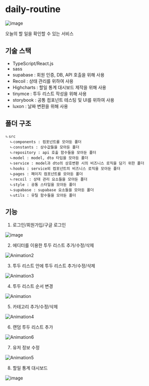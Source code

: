 # daily-routine
![image](https://github.com/Jii-Yeong/daily-routine/assets/57383657/335fb4a6-2d56-4a42-bad4-ce3984e3daa5)

오늘의 할 일을 확인할 수 있는 서비스

## 기술 스택
- TypeScript/React.js
- sass
- supabase : 회원 인증, DB, API 호출을 위해 사용
- Recoil : 상태 관리를 위하여 사용
- Highcharts : 할일 통계 대시보드 제작을 위해 사용
- tinymce : 투두 리스트 작성을 위해 사용
- storybook : 공통 컴포넌트 테스팅 및 UI를 위하여 사용
- luxon : 날짜 변환을 위해 사용

## 폴더 구조

```
ㄴsrc
  ㄴcomponents : 컴포넌트를 모아둔 폴더
  ㄴconstants : 상수값들을 모아둔 폴더
  ㄴrepository : api 호출 함수들을 모아둔 폴더
  ㄴmodel : model, dto 타입을 모아둔 폴더
  ㄴservice : model과 dto의 상호변환 시의 비즈니스 로직을 담기 위한 폴더  
  ㄴhooks : service외 컴포넌트의 비즈니스 로직을 모아둔 폴더
  ㄴpages : 페이지 컴포넌트를 모아둔 폴더
  ㄴrecoil : 상태 관리 요소들을 모아둔 폴더
  ㄴstyle : 공통 스타일을 모아둔 폴더
  ㄴsupabase : supabase 요소들을 모아둔 폴더
  ㄴutils : 유틸 함수들을 모아둔 폴더
```

## 기능
1. 로그인/회원가입/구글 로그인

![image](https://github.com/Jii-Yeong/daily-routine/assets/57383657/d6581a8c-e8a5-43b7-adeb-e054625cd1e2)

2. 에디터를 이용한 투두 리스트 추가/수정/삭제

![Animation2](https://github.com/Jii-Yeong/daily-routine/assets/57383657/4d53aebc-7dc4-4ab9-9093-10871d84013a)


3. 투두 리스트 안에 투두 리스트 추가/수정/삭제

![Animation3](https://github.com/Jii-Yeong/daily-routine/assets/57383657/e4c25ef9-2f09-4060-89ed-04d98404990d)

4. 투두 리스트 순서 변경

![Animation](https://github.com/Jii-Yeong/daily-routine/assets/57383657/43f620fa-58c1-4101-8d7d-9904e362696f)


5. 카테고리 추가/수정/삭제
   
![Animation4](https://github.com/Jii-Yeong/daily-routine/assets/57383657/3fc05de6-7242-4744-a04f-f89ba13c7013)

6. 랜덤 투두 리스트 추가

![Animation6](https://github.com/Jii-Yeong/daily-routine/assets/57383657/ed97090d-ad62-4421-a7aa-e6ec0e0f0b2c)

7. 유저 정보 수정

![Animation5](https://github.com/Jii-Yeong/daily-routine/assets/57383657/280f1526-d31b-4dc8-8d94-5836371464aa)

8. 할일 통계 대시보드

![image](https://github.com/Jii-Yeong/daily-routine/assets/57383657/1a33f9f3-3725-4e9d-8681-906bf3a9f6bb)


